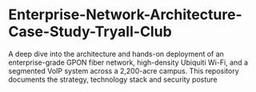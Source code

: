 # Enterprise-Network-Architecture-Case-Study-Tryall-Club
A deep dive into the architecture and hands-on deployment of an enterprise-grade GPON fiber network, high-density Ubiquiti Wi-Fi, and a segmented VoIP system across a 2,200-acre campus. This repository documents the strategy, technology stack and security posture 
